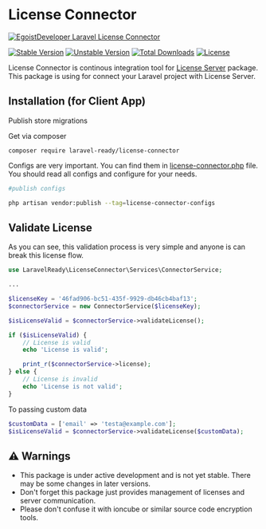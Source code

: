 # License Connector

[![EgoistDeveloper Laravel License Connector](https://preview.dragon-code.pro/EgoistDeveloper/License-Connector.svg?brand=laravel)](https://github.com/laravel-ready/license-connector)

[![Stable Version][badge_stable]][link_packagist]
[![Unstable Version][badge_unstable]][link_packagist]
[![Total Downloads][badge_downloads]][link_packagist]
[![License][badge_license]][link_license]

License Connector is continous integration tool for [License Server](https://github.com/laravel-ready/license-server) package. This package is using for connect your Laravel project with License Server.

## Installation (for Client App)

Publish store migrations

Get via composer

`composer require laravel-ready/license-connector`

Configs are very important. You can find them in [license-connector.php](config/license-connector.php) file. You should read all configs and configure for your needs.

```bash
#publish configs

php artisan vendor:publish --tag=license-connector-configs
```

## Validate License

As you can see, this validation process is very simple and anyone is can break this license flow.

```php
use LaravelReady\LicenseConnector\Services\ConnectorService;

...

$licenseKey = '46fad906-bc51-435f-9929-db46cb4baf13';
$connectorService = new ConnectorService($licenseKey);

$isLicenseValid = $connectorService->validateLicense();

if ($isLicenseValid) {
    // License is valid
    echo 'License is valid';

    print_r($connectorService->license);
} else {
    // License is invalid
    echo 'License is not valid';
}
```

To passing custom data

```php
$customData = ['email' => 'testa@example.com'];
$isLicenseValid = $connectorService->validateLicense($customData);
```

## ⚠️ Warnings

- This package is under active development and is not yet stable. There may be some changes in later versions.
- Don't forget this package just provides management of licenses and server communication.
- Please don't confuse it with ioncube or similar source code encryption tools.


[badge_downloads]:      https://img.shields.io/packagist/dt/laravel-ready/license-connector.svg?style=flat-square

[badge_license]:        https://img.shields.io/packagist/l/laravel-ready/license-connector.svg?style=flat-square

[badge_stable]:         https://img.shields.io/github/v/release/laravel-ready/license-connector?label=stable&style=flat-square

[badge_unstable]:       https://img.shields.io/badge/unstable-dev--main-orange?style=flat-square

[link_license]:         LICENSE

[link_packagist]:       https://packagist.org/packages/laravel-ready/license-connector

